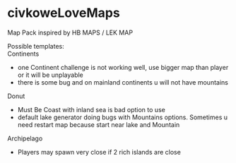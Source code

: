 # civkoweLoveMaps
Map Pack inspired by HB MAPS / LEK MAP

Possible templates:\
Continents
- one Continent challenge is not working well, use bigger map than player or it will be unplayable
- there is some bug and on mainland continents u will not have mountains

Donut
- Must Be Coast with inland sea is bad option to use
- default lake generator doing bugs with Mountains options. Sometimes u need restart map because start near lake and Mountain

Archipelago
- Players may spawn very close if 2 rich islands are close
